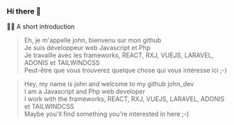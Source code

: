 ### Hi there 👋  

🙋‍♀️ A short introduction

> Eh, je m'appelle john, bienvenu sur mon github  
> Je suis développeur web Javascript et Php  
> Je travaille avec les frameworks, REACT, RXJ, VUEJS, LARAVEL, ADONIS et TAILWINDCSS  
> Peut-être que vous trouverez quelque chose qui vous intéresse ici ;-)  

> Hey, my name is john and welcome to my github john_dev  
> I am a Javascript and Php web developer  
> I work with the frameworks, REACT, RXJ, VUEJS, LARAVEL, ADONIS et TAILWINDCSS  
> Maybe you'll find something you're interested in here ;-)

<!--
**j314h/j314h** is a ✨ _special_ ✨ repository because its `README.md` (this file) appears on your GitHub profile.

Here are some ideas to get you started:

- 🔭 I’m currently working on ...
- 🌱 I’m currently learning ...
- 👯 I’m looking to collaborate on ...
- 🤔 I’m looking for help with ...
- 💬 Ask me about ...
- 📫 How to reach me: ...
- 😄 Pronouns: ...
- ⚡ Fun fact: ...
-->
